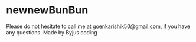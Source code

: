# newnewBunBun
Please do not hesitate to call me at goenkarishik50@gmail.com, if you have any questions. Made by Byjus coding
